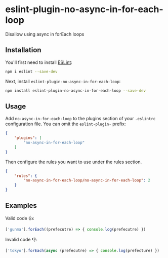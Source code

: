 # eslint-plugin-no-async-in-for-each-loop

Disallow using async in forEach loops

## Installation

You'll first need to install [ESLint](https://eslint.org/):

```sh
npm i eslint --save-dev
```

Next, install `eslint-plugin-no-async-in-for-each-loop`:

```sh
npm install eslint-plugin-no-async-in-for-each-loop --save-dev
```

## Usage

Add `no-async-in-for-each-loop` to the plugins section of your `.eslintrc` configuration file. You can omit the `eslint-plugin-` prefix:

```json
{
    "plugins": [
        "no-async-in-for-each-loop"
    ]
}
```

Then configure the rules you want to use under the rules section.

```json
{
    "rules": {
        "no-async-in-for-each-loop/no-async-in-for-each-loop": 2
    }
}
```

## Examples

Valid code 👍:

```js
['gunma'].forEach((prefecutre) => { console.log(prefecutre) })
```

Invalid code 👎:
```js
['tokyo'].forEach(async (prefecutre) => { console.log(prefecture) })
```